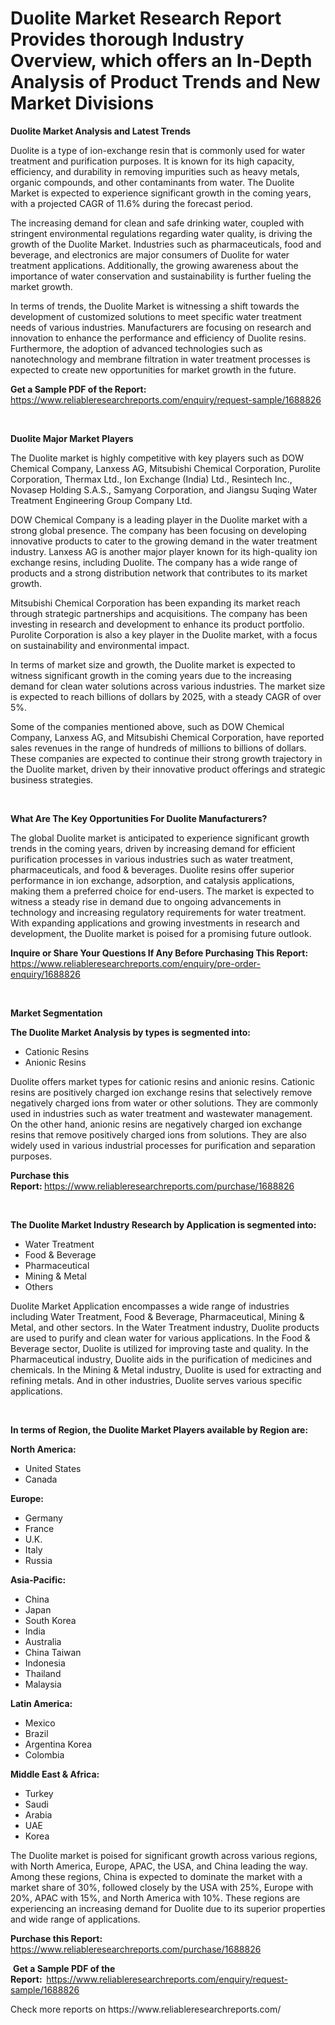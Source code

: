 <p><h1>Duolite Market Research Report Provides thorough Industry Overview, which offers an In-Depth Analysis of Product Trends and New Market Divisions</h1></p><p><strong>Duolite Market Analysis and Latest Trends</strong></p>
<p><p>Duolite is a type of ion-exchange resin that is commonly used for water treatment and purification purposes. It is known for its high capacity, efficiency, and durability in removing impurities such as heavy metals, organic compounds, and other contaminants from water. The Duolite Market is expected to experience significant growth in the coming years, with a projected CAGR of 11.6% during the forecast period.</p><p>The increasing demand for clean and safe drinking water, coupled with stringent environmental regulations regarding water quality, is driving the growth of the Duolite Market. Industries such as pharmaceuticals, food and beverage, and electronics are major consumers of Duolite for water treatment applications. Additionally, the growing awareness about the importance of water conservation and sustainability is further fueling the market growth.</p><p>In terms of trends, the Duolite Market is witnessing a shift towards the development of customized solutions to meet specific water treatment needs of various industries. Manufacturers are focusing on research and innovation to enhance the performance and efficiency of Duolite resins. Furthermore, the adoption of advanced technologies such as nanotechnology and membrane filtration in water treatment processes is expected to create new opportunities for market growth in the future.</p></p>
<p><strong>Get a Sample PDF of the Report:&nbsp;</strong> <a href="https://www.reliableresearchreports.com/enquiry/request-sample/1688826">https://www.reliableresearchreports.com/enquiry/request-sample/1688826</a></p>
<p>&nbsp;</p>
<p><strong>Duolite Major Market Players</strong></p>
<p><p>The Duolite market is highly competitive with key players such as DOW Chemical Company, Lanxess AG, Mitsubishi Chemical Corporation, Purolite Corporation, Thermax Ltd., Ion Exchange (India) Ltd., Resintech Inc., Novasep Holding S.A.S., Samyang Corporation, and Jiangsu Suqing Water Treatment Engineering Group Company Ltd.</p><p>DOW Chemical Company is a leading player in the Duolite market with a strong global presence. The company has been focusing on developing innovative products to cater to the growing demand in the water treatment industry. Lanxess AG is another major player known for its high-quality ion exchange resins, including Duolite. The company has a wide range of products and a strong distribution network that contributes to its market growth.</p><p>Mitsubishi Chemical Corporation has been expanding its market reach through strategic partnerships and acquisitions. The company has been investing in research and development to enhance its product portfolio. Purolite Corporation is also a key player in the Duolite market, with a focus on sustainability and environmental impact.</p><p>In terms of market size and growth, the Duolite market is expected to witness significant growth in the coming years due to the increasing demand for clean water solutions across various industries. The market size is expected to reach billions of dollars by 2025, with a steady CAGR of over 5%.</p><p>Some of the companies mentioned above, such as DOW Chemical Company, Lanxess AG, and Mitsubishi Chemical Corporation, have reported sales revenues in the range of hundreds of millions to billions of dollars. These companies are expected to continue their strong growth trajectory in the Duolite market, driven by their innovative product offerings and strategic business strategies.</p></p>
<p>&nbsp;</p>
<p><strong>What Are The Key Opportunities For Duolite Manufacturers?</strong></p>
<p><p>The global Duolite market is anticipated to experience significant growth trends in the coming years, driven by increasing demand for efficient purification processes in various industries such as water treatment, pharmaceuticals, and food & beverages. Duolite resins offer superior performance in ion exchange, adsorption, and catalysis applications, making them a preferred choice for end-users. The market is expected to witness a steady rise in demand due to ongoing advancements in technology and increasing regulatory requirements for water treatment. With expanding applications and growing investments in research and development, the Duolite market is poised for a promising future outlook.</p></p>
<p><strong>Inquire or Share Your Questions If Any Before Purchasing This Report:</strong> <a href="https://www.reliableresearchreports.com/enquiry/pre-order-enquiry/1688826">https://www.reliableresearchreports.com/enquiry/pre-order-enquiry/1688826</a></p>
<p>&nbsp;</p>
<p><strong>Market Segmentation</strong></p>
<p><strong>The Duolite Market Analysis by types is segmented into:</strong></p>
<p><ul><li>Cationic Resins</li><li>Anionic Resins</li></ul></p>
<p><p>Duolite offers market types for cationic resins and anionic resins. Cationic resins are positively charged ion exchange resins that selectively remove negatively charged ions from water or other solutions. They are commonly used in industries such as water treatment and wastewater management. On the other hand, anionic resins are negatively charged ion exchange resins that remove positively charged ions from solutions. They are also widely used in various industrial processes for purification and separation purposes.</p></p>
<p><strong>Purchase this Report:&nbsp;</strong><a href="https://www.reliableresearchreports.com/purchase/1688826">https://www.reliableresearchreports.com/purchase/1688826</a></p>
<p>&nbsp;</p>
<p><strong>The Duolite Market Industry Research by Application is segmented into:</strong></p>
<p><ul><li>Water Treatment</li><li>Food & Beverage</li><li>Pharmaceutical</li><li>Mining & Metal</li><li>Others</li></ul></p>
<p><p>Duolite Market Application encompasses a wide range of industries including Water Treatment, Food & Beverage, Pharmaceutical, Mining & Metal, and other sectors. In the Water Treatment industry, Duolite products are used to purify and clean water for various applications. In the Food & Beverage sector, Duolite is utilized for improving taste and quality. In the Pharmaceutical industry, Duolite aids in the purification of medicines and chemicals. In the Mining & Metal industry, Duolite is used for extracting and refining metals. And in other industries, Duolite serves various specific applications.</p></p>
<p>&nbsp;</p>
<p><strong>In terms of Region, the Duolite Market Players available by Region are:</strong></p>
<p>
    <p> <strong> North America: </strong>
        <ul>
            <li>United States</li>
            <li>Canada</li>
        </ul>
        </p> 
    <p> <strong> Europe: </strong>
        <ul>
            <li>Germany</li>
            <li>France</li>
            <li>U.K.</li>
            <li>Italy</li>
            <li>Russia</li>
        </ul>
        </p> 
    <p> <strong> Asia-Pacific: </strong>
        <ul>
            <li>China</li>
            <li>Japan</li>
            <li>South Korea</li>
            <li>India</li>
            <li>Australia</li>
            <li>China Taiwan</li>
            <li>Indonesia</li>
            <li>Thailand</li>
            <li>Malaysia</li>
        </ul>
        </p> 
    <p> <strong> Latin America: </strong>
        <ul>
            <li>Mexico</li>
            <li>Brazil</li>
            <li>Argentina Korea</li>
            <li>Colombia</li>
        </ul>
        </p> 
    <p> <strong> Middle East & Africa: </strong>
        <ul>
            <li>Turkey</li>
            <li>Saudi</li>
            <li>Arabia</li>
            <li>UAE</li>
            <li>Korea</li>
        </ul>
    </p>
    </p>
<p><p>The Duolite market is poised for significant growth across various regions, with North America, Europe, APAC, the USA, and China leading the way. Among these regions, China is expected to dominate the market with a market share of 30%, followed closely by the USA with 25%, Europe with 20%, APAC with 15%, and North America with 10%. These regions are experiencing an increasing demand for Duolite due to its superior properties and wide range of applications.</p></p>
<p><strong>Purchase this Report: </strong><a href="https://www.reliableresearchreports.com/purchase/1688826">https://www.reliableresearchreports.com/purchase/1688826</a></p>
<p>&nbsp;<strong>Get a Sample PDF of the Report:&nbsp;&nbsp;</strong><a href="https://www.reliableresearchreports.com/enquiry/request-sample/1688826">https://www.reliableresearchreports.com/enquiry/request-sample/1688826</a></p>
<p><strong></strong></p>
<p>Check more reports on https://www.reliableresearchreports.com/</p>